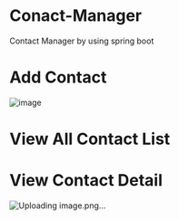 # Conact-Manager
Contact Manager  by using spring boot 


# Add Contact
![image](https://user-images.githubusercontent.com/100328979/233548890-8e937132-785e-431c-b111-7a2dc32bb4c7.png)

# View All Contact List


# View Contact Detail
 ![Uploading image.png…]() 
